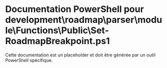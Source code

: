 # Documentation PowerShell pour development\roadmap\parser\module\Functions\Public\Set-RoadmapBreakpoint.ps1

Cette documentation est un placeholder et doit être générée par un outil PowerShell spécifique.
